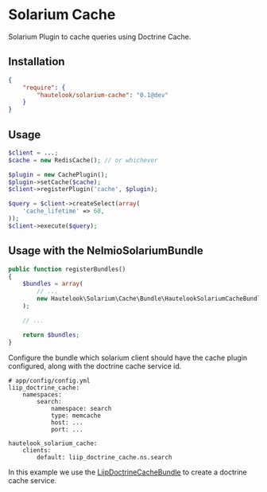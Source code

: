 Solarium Cache
==============

Solarium Plugin to cache queries using Doctrine Cache.

## Installation

```json
{
    "require": {
        "hautelook/solarium-cache": "0.1@dev"
    }
}
```

## Usage

```php
$client = ...;
$cache = new RedisCache(); // or whichever

$plugin = new CachePlugin();
$plugin->setCache($cache);
$client->registerPlugin('cache', $plugin);

$query = $client->createSelect(array(
    'cache_lifetime' => 60,
));
$client->execute($query);
```

## Usage with the NelmioSolariumBundle

```php
public function registerBundles()
{
    $bundles = array(
        // ...
        new Hautelook\Solarium\Cache\Bundle\HautelookSolariumCacheBundle(),
    );

    // ...

    return $bundles;
}
```

Configure the bundle which solarium client should have the cache plugin configured, along with the doctrine cache
service id.

```
# app/config/config.yml
liip_doctrine_cache:
    namespaces:
        search:
            namespace: search
            type: memcache
            host: ...
            port: ...

hautelook_solarium_cache:
    clients:
        default: liip_doctrine_cache.ns.search
```

In this example we use the [LiipDoctrineCacheBundle](https://github.com/liip/LiipDoctrineCacheBundle) to create a
doctrine cache service.
